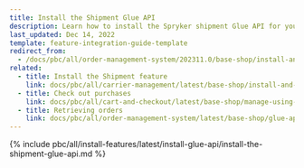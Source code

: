 ```yaml
---
title: Install the Shipment Glue API
description: Learn how to install the Spryker shipment Glue API for your Spryker Cloud Commerce OS project
last_updated: Dec 14, 2022
template: feature-integration-guide-template
redirect_from:
  - /docs/pbc/all/order-management-system/202311.0/base-shop/install-and-update/install-glue-api/install-the-shipment-glue-api.html
related:
  - title: Install the Shipment feature
    link: docs/pbc/all/carrier-management/latest/base-shop/install-and-upgrade/install-features/install-the-shipment-feature.html
  - title: Check out purchases
    link: docs/pbc/all/cart-and-checkout/latest/base-shop/manage-using-glue-api/check-out/glue-api-check-out-purchases.html
  - title: Retrieving orders
    link: docs/pbc/all/order-management-system/latest/base-shop/glue-api-retrieve-orders.html
---
```


{% include pbc/all/install-features/latest/install-glue-api/install-the-shipment-glue-api.md %} <!-- To edit, see /_includes/pbc/all/install-features/202311.0/install-glue-api/install-the-shipment-glue-api.md -->
